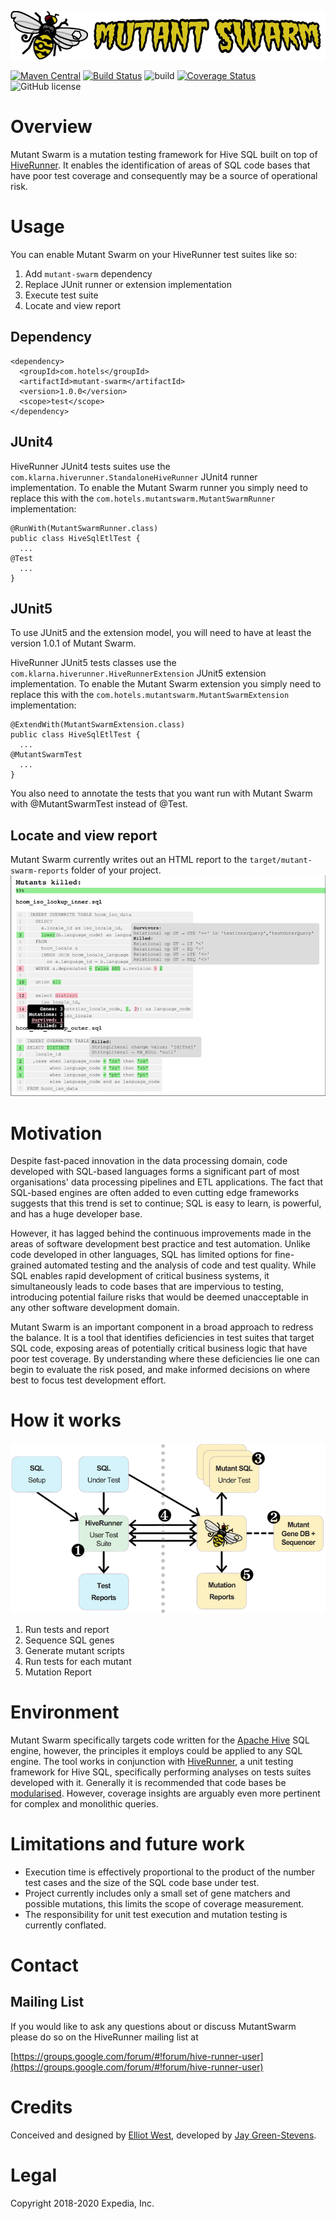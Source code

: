 ![Picture of a mutated bee and title text that reads 'Mutant Swarm'](src/main/resources/img/logo.png "Mutant Swarm")

[![Maven Central](https://maven-badges.herokuapp.com/maven-central/com.hotels/mutant-swarm/badge.svg?subject=com.hotels:mutant-swarm)](https://maven-badges.herokuapp.com/maven-central/com.hotels/mutant-swarm) [![Build Status](https://travis-ci.org/HotelsDotCom/mutant-swarm.svg?branch=master)](https://travis-ci.org/HotelsDotCom/mutant-swarm) ![build](https://github.com/HotelsDotCom/mutant-swarm/workflows/build/badge.svg?event=push) [![Coverage Status](https://coveralls.io/repos/github/HotelsDotCom/mutant-swarm/badge.svg?branch=master)](https://coveralls.io/github/HotelsDotCom/mutant-swarm?branch=master) ![GitHub license](https://img.shields.io/github/license/HotelsDotCom/mutant-swarm.svg)

# Overview
Mutant Swarm is a mutation testing framework for Hive SQL built on top of [HiveRunner](https://github.com/klarna/HiveRunner).
It enables the identification of areas of SQL code bases that have poor test coverage and consequently may be a source
of operational risk.

# Usage
You can enable Mutant Swarm on your HiveRunner test suites like so:
1. Add `mutant-swarm` dependency
2. Replace JUnit runner or extension implementation
3. Execute test suite
4. Locate and view report

## Dependency
    <dependency>
      <groupId>com.hotels</groupId>
      <artifactId>mutant-swarm</artifactId>
      <version>1.0.0</version>   
      <scope>test</scope>
    </dependency>

## JUnit4
HiveRunner JUnit4 tests suites use the `com.klarna.hiverunner.StandaloneHiveRunner` JUnit4 runner implementation. To enable the
Mutant Swarm runner you simply need to replace this with the `com.hotels.mutantswarm.MutantSwarmRunner` implementation:

    @RunWith(MutantSwarmRunner.class)
    public class HiveSqlEtlTest {
      ...
    @Test
      ...
    }

## JUnit5
To use JUnit5 and the extension model, you will need to have at least the version 1.0.1 of Mutant Swarm.

HiveRunner JUnit5 tests classes use the `com.klarna.hiverunner.HiveRunnerExtension` JUnit5 extension implementation. To enable the
Mutant Swarm extension you simply need to replace this with the `com.hotels.mutantswarm.MutantSwarmExtension` implementation:

    @ExtendWith(MutantSwarmExtension.class)
    public class HiveSqlEtlTest {
      ...
    @MutantSwarmTest
      ...
    }

You also need to annotate the tests that you want run with Mutant Swarm with @MutantSwarmTest instead of @Test.

## Locate and view report
Mutant Swarm currently writes out an HTML report to the `target/mutant-swarm-reports` folder of your project.
![Picture of a report generated by mutant swarm](doc/report.png "Example Mutation Report")

# Motivation
Despite fast-paced innovation in the data processing domain, code developed with SQL-based languages forms a significant
part of most organisations' data processing pipelines and ETL applications. The fact that SQL-based engines are often added
to even cutting edge frameworks suggests that this trend is set to continue; SQL is easy to learn, is powerful, and has a
huge developer base.

However, it has lagged behind the continuous improvements made in the areas of software development best practice and
test automation. Unlike code developed in other languages, SQL has limited options for fine-grained automated testing
and the analysis of code and test quality. While SQL enables rapid development of critical business systems, it
simultaneously leads to code bases that are impervious to testing, introducing potential failure risks that would
be deemed unacceptable in any other software development domain.

Mutant Swarm is an important component in a broad approach to redress the balance. It is a tool that identifies
deficiencies in test suites that target SQL code, exposing areas of potentially critical business logic that have poor
test coverage. By understanding where these deficiencies lie one can begin to evaluate the risk posed, and make
informed decisions on where best to focus test development effort.

# How it works
![Picture of the system diagram for how mutant swarm works](doc/system_diagram.png "System Diagram")
1. Run tests and report
2. Sequence SQL genes
3. Generate mutant scripts
4. Run tests for each mutant
5. Mutation Report

# Environment
Mutant Swarm specifically targets code written for the [Apache Hive](http://hive.apache.org) SQL engine, however, the
principles it employs could be applied to any SQL engine. The tool works in conjunction with [HiveRunner](https://github.com/klarna/HiveRunner),
a unit testing framework for Hive SQL, specifically performing analyses on tests suites developed with it. Generally it
is recommended that code bases be [modularised](https://cwiki.apache.org/confluence/display/Hive/Unit+Testing+Hive+SQL#UnitTestingHiveSQL-Modularisation).
However, coverage insights are arguably even more pertinent for complex and monolithic queries.

# Limitations and future work
* Execution time is effectively proportional to the product of the number test cases and the size of the SQL code base under test.
* Project currently includes only a small set of gene matchers and possible mutations, this limits the scope of coverage measurement.
* The responsibility for unit test execution and mutation testing is currently conflated.

# Contact

## Mailing List
If you would like to ask any questions about or discuss MutantSwarm please do so on the HiveRunner mailing list at

[https://groups.google.com/forum/#!forum/hive-runner-user](https://groups.google.com/forum/#!forum/hive-runner-user)

# Credits
Conceived and designed by [Elliot West](https://github.com/teabot), developed by [Jay Green-Stevens](https://github.com/JayGreeeen).

# Legal
Copyright 2018-2020 Expedia, Inc.
